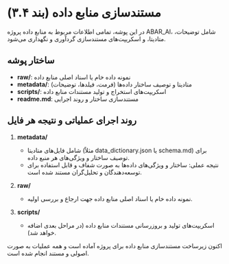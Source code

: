 # مستندسازی منابع داده (بند ۳.۴)

در این پوشه، تمامی اطلاعات مربوط به منابع داده پروژه ABAR_AI، شامل توضیحات، متادیتا، و اسکریپت‌های مستندسازی گردآوری و نگهداری می‌شود.

## ساختار پوشه
- **raw/**: نمونه داده خام یا اسناد اصلی منابع داده
- **metadata/**: متادیتا و توصیف ساختار داده‌ها (فرمت، فیلدها، توضیحات)
- **scripts/**: اسکریپت‌های استخراج و تولید مستندات منابع داده
- **readme.md**: مستندسازی ساختار و روند اجرایی

## روند اجرای عملیاتی و نتیجه هر فایل

1. **metadata/**
   - شامل فایل‌های متادیتا (مثلاً data_dictionary.json یا schema.md) برای توصیف ساختار و ویژگی‌های هر منبع داده.
   - نتیجه عملی: ساختار و ویژگی‌های داده‌ها به صورت شفاف و قابل استفاده برای توسعه‌دهندگان و تحلیل‌گران مستند شده است.

2. **raw/**
   - نمونه داده خام یا اسناد اصلی منابع داده جهت ارجاع و بررسی اولیه.

3. **scripts/**
   - اسکریپت‌های تولید و بروزرسانی مستندات منابع داده (در مراحل بعدی اضافه خواهد شد).

اکنون زیرساخت مستندسازی منابع داده برای پروژه آماده است و همه عملیات به صورت اصولی و مستند انجام شده است.
